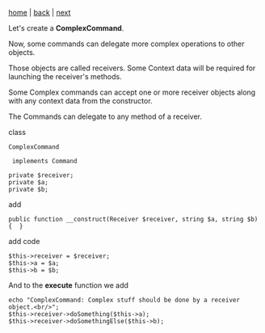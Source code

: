 [home](./page01.md)  | [back](./page02.md) | [next](./page04.md)


Let's create a **ComplexCommand**. 

Now, some commands can delegate more complex operations to other objects. 

Those objects are called receivers. Some Context data will be required for launching the receiver's methods. 

Some Complex commands can accept one or more receiver objects along with any context data from the constructor.

The Commands can delegate to any method of a receiver.

class
```
ComplexCommand
```

```
 implements Command
```

```
private $receiver;
private $a;
private $b;
```

add

```
public function __construct(Receiver $receiver, string $a, string $b)
{  }
```

add code
```
$this->receiver = $receiver;
$this->a = $a;
$this->b = $b;
```

And to the **execute** function we add
```
echo "ComplexCommand: Complex stuff should be done by a receiver object.<br/>";
$this->receiver->doSomething($this->a);
$this->receiver->doSomethingElse($this->b);
```

